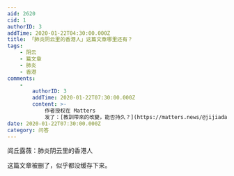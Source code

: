 ```yaml
---
aid: 2620
cid: 1
authorID: 3
addTime: 2020-01-22T04:30:00.000Z
title: 「肺炎阴云里的香港人」这篇文章哪里还有？
tags:
    - 阴云
    - 篇文章
    - 肺炎
    - 香港
comments:
    -
        authorID: 3
        addTime: 2020-01-22T07:30:00.000Z
        content: >-
            作者授权在 Matters
            发了：[教訓帶來的改變，能否持久？](https://matters.news/@jijiadawn/%E6%95%99%E8%A8%93%E5%B8%B6%E4%BE%86%E7%9A%84%E6%94%B9%E8%AE%8A-%E8%83%BD%E5%90%A6%E6%8C%81%E4%B9%85-zdpuApkdGa4VT3g6abhFqhGe8eQuzex2m2KHiUSeY5KzqDzSW)
date: 2020-01-22T07:30:00.000Z
category: 问答
---
```


闾丘露薇：肺炎阴云里的香港人

这篇文章被删了，似乎都没缓存下来。
